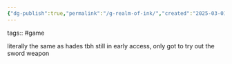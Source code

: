 ```yaml
---
{"dg-publish":true,"permalink":"/g-realm-of-ink/","created":"2025-03-01T11:18:54.735-06:00","updated":"2025-03-01T11:19:12.079-06:00"}
---
```


tags:: #game

literally the same as hades tbh
still in early access, only got to try out the sword weapon